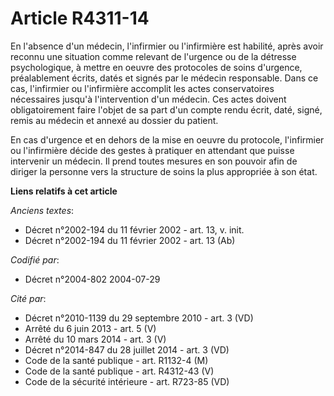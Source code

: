 # Article R4311-14

En l'absence d'un médecin, l'infirmier ou l'infirmière est habilité, après avoir reconnu une situation comme relevant de
l'urgence ou de la détresse psychologique, à mettre en oeuvre des protocoles de soins d'urgence, préalablement écrits, datés
et signés par le médecin responsable. Dans ce cas, l'infirmier ou l'infirmière accomplit les actes conservatoires nécessaires
jusqu'à l'intervention d'un médecin. Ces actes doivent obligatoirement faire l'objet de sa part d'un compte rendu écrit,
daté, signé, remis au médecin et annexé au dossier du patient.

En cas d'urgence et en dehors de la mise en oeuvre du protocole, l'infirmier ou l'infirmière décide des gestes à pratiquer en
attendant que puisse intervenir un médecin. Il prend toutes mesures en son pouvoir afin de diriger la personne vers la
structure de soins la plus appropriée à son état.

**Liens relatifs à cet article**

_Anciens textes_:

  - Décret n°2002-194 du 11 février 2002 - art. 13, v. init.
  - Décret n°2002-194 du 11 février 2002 - art. 13 (Ab)

_Codifié par_:

  - Décret n°2004-802 2004-07-29

_Cité par_:

  - Décret n°2010-1139 du 29 septembre 2010 - art. 3 (VD)
  - Arrêté du 6 juin 2013 - art. 5 (V)
  - Arrêté du 10 mars 2014 - art. 3 (V)
  - Décret n°2014-847 du 28 juillet 2014 - art. 3 (VD)
  - Code de la santé publique - art. R1132-4 (M)
  - Code de la santé publique - art. R4312-43 (V)
  - Code de la sécurité intérieure - art. R723-85 (VD)
